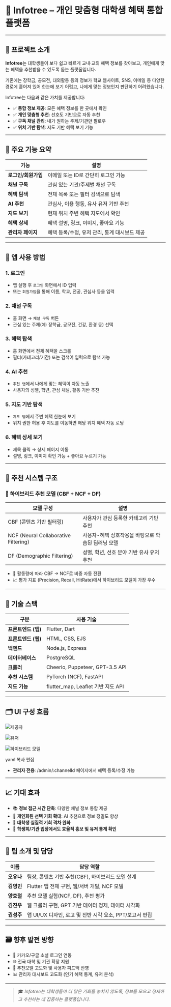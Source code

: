 # 📘 Infotree – 개인 맞춤형 대학생 혜택 통합 플랫폼

---

## 🔎 프로젝트 소개

**Infotree**는 대학생들이 보다 쉽고 빠르게 교내·교외 혜택 정보를 찾아보고, 개인에게 맞는 혜택을 추천받을 수 있도록 돕는 플랫폼입니다.

기존에는 장학금, 공모전, 대외활동 등의 정보가 학교 웹사이트, SNS, 이메일 등 다양한 경로에 흩어져 있어 한눈에 보기 어렵고, 나에게 맞는 정보인지 판단하기 어려웠습니다.

Infotree는 다음과 같은 가치를 제공합니다:

- ✅ **통합 정보 제공**: 모든 혜택 정보를 한 곳에서 확인
- ✅ **개인 맞춤형 추천**: 선호도 기반으로 자동 추천
- ✅ **구독 채널 관리**: 내가 원하는 주제/기관만 팔로우
- ✅ **위치 기반 탐색**: 지도 기반 혜택 보기 기능

---

## 🧩 주요 기능 요약

| 기능 | 설명 |
|------|------|
| **로그인/회원가입** | 이메일 또는 ID로 간단히 로그인 가능 |
| **채널 구독** | 관심 있는 기관/주제별 채널 구독 |
| **혜택 탐색** | 전체 목록 또는 필터 검색으로 탐색 |
| **AI 추천** | 관심사, 이용 행동, 유사 유저 기반 추천 |
| **지도 보기** | 현재 위치 주변 혜택 지도에서 확인 |
| **혜택 상세** | 혜택 설명, 링크, 이미지, 좋아요 기능 |
| **관리자 페이지** | 혜택 등록/수정, 유저 관리, 통계 대시보드 제공 |

---

## 📱 앱 사용 방법

### 1. 로그인
- 앱 실행 후 `로그인` 화면에서 ID 입력
- 또는 `회원가입`을 통해 이름, 학교, 전공, 관심사 등을 입력

### 2. 채널 구독
- 홈 화면 → `채널 구독` 버튼
- 관심 있는 주제(예: 장학금, 공모전, 건강, 환경 등) 선택

### 3. 혜택 탐색
- 홈 화면에서 전체 혜택을 스크롤
- 필터(카테고리/기간) 또는 검색어 입력으로 탐색 가능

### 4. AI 추천
- `추천 탭`에서 나에게 맞는 혜택이 자동 노출
- 사용자의 성별, 학년, 관심 채널, 활동 기반 추천

### 5. 지도 기반 탐색
- `지도 탭`에서 주변 혜택 한눈에 보기
- 위치 권한 허용 후 지도를 이동하면 해당 위치 혜택 자동 로딩

### 6. 혜택 상세 보기
- 제목 클릭 → 상세 페이지 이동
- 설명, 링크, 이미지 확인 가능 + 좋아요 누르기 가능

---

## 🧠 추천 시스템 구조

### 🔸 하이브리드 추천 모델 (CBF + NCF + DF)

| 모델 구성 | 설명 |
|-----------|------|
| CBF (콘텐츠 기반 필터링) | 사용자가 관심 등록한 카테고리 기반 추천 |
| NCF (Neural Collaborative Filtering) | 사용자-혜택 상호작용을 바탕으로 학습된 딥러닝 모델 |
| DF (Demographic Filtering) | 성별, 학년, 선호 분야 기반 유사 유저 추천 |

- 🤖 활동량에 따라 CBF → NCF로 비중 자동 전환
- 📈 평가 지표 (Precision, Recall, HitRate)에서 하이브리드 모델이 가장 우수

---

## 🧰 기술 스택

| 구분 | 사용 기술 |
|------|-----------|
| **프론트엔드 (앱)** | Flutter, Dart |
| **프론트엔드 (웹)** | HTML, CSS, EJS |
| **백엔드** | Node.js, Express |
| **데이터베이스** | PostgreSQL |
| **크롤러** | Cheerio, Puppeteer, GPT-3.5 API |
| **추천 시스템** | PyTorch (NCF), FastAPI |
| **지도 기능** | flutter_map, Leaflet 기반 지도 API |

---

## 🗂 UI 구성 흐름

![제공자](./assets/1.png)

![유저](./assets/2.png)

![하이브리드 모델](./assets/3.png)

yaml
복사
편집

- **관리자 전용**: /admin/:channelId 페이지에서 혜택 등록/수정 가능

---

## 📈 기대 효과

- 📚 **정보 접근 시간 단축**: 다양한 채널 정보 통합 제공
- 🎯 **개인화된 선택 기회 확대**: AI 추천으로 정보 정밀도 향상
- 🧭 **대학생 실질적 기회 격차 완화**
- 🤝 **학생회/기관 입장에서도 효율적 홍보 및 유저 통계 확인**

---

## 👥 팀 소개 및 담당

| 이름 | 담당 역할 |
|------|-----------|
| **오유나** | 팀장, 콘텐츠 기반 추천(CBF), 하이브리드 모델 설계 |
| **김영민** | Flutter 앱 전체 구현, 웹/서버 개발, NCF 모델 |
| **양호철** | 추천 모델 실험(NCF, DF), 추천 평가 |
| **김진우** | 웹 크롤러 구현, GPT 기반 데이터 정제, 데이터 시각화 |
| **권성주** | 앱 UI/UX 디자인, 로고 및 전반 시각 요소, PPT/보고서 편집 |

---

## 🗃️ 향후 발전 방향

- 🔐 카카오/구글 소셜 로그인 연동
- 🌐 전국 대학 및 기관 확장 지원
- 🧠 추천모델 고도화 및 사용자 피드백 반영
- 📊 관리자 대시보드 고도화 (인기 혜택 통계, 유저 분석)

---

> 🎓 *Infotree는 대학생들이 더 많은 기회를 놓치지 않도록, 정보를 모으고 정제하고 추천하는 데 집중하는 플랫폼입니다.*

